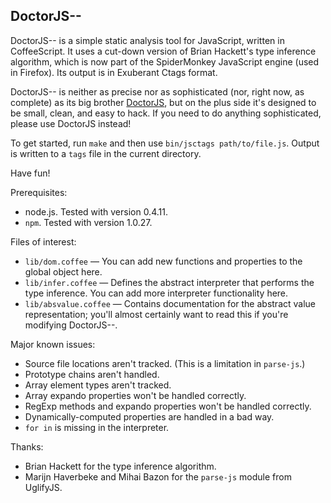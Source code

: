 DoctorJS--
----------

DoctorJS-- is a simple static analysis tool for JavaScript, written in
CoffeeScript. It uses a cut-down version of Brian Hackett's type inference
algorithm, which is now part of the SpiderMonkey JavaScript engine (used in
Firefox). Its output is in Exuberant Ctags format.

DoctorJS-- is neither as precise nor as sophisticated (nor, right now, as
complete) as its big brother [DoctorJS](http://github.com/mozilla/doctorjs),
but on the plus side it's designed to be small, clean, and easy to hack. If
you need to do anything sophisticated, please use DoctorJS instead!

To get started, run `make` and then use `bin/jsctags path/to/file.js`. Output
is written to a `tags` file in the current directory.

Have fun!

Prerequisites:

* node.js. Tested with version 0.4.11.
* `npm`. Tested with version 1.0.27.

Files of interest:

* `lib/dom.coffee` — You can add new functions and properties to the global
  object here.
* `lib/infer.coffee` — Defines the abstract interpreter that performs the type
  inference. You can add more interpreter functionality here.
* `lib/absvalue.coffee` — Contains documentation for the abstract value
  representation; you'll almost certainly want to read this if you're modifying
  DoctorJS--.

Major known issues:

* Source file locations aren't tracked. (This is a limitation in `parse-js`.)
* Prototype chains aren't handled.
* Array element types aren't tracked.
* Array expando properties won't be handled correctly.
* RegExp methods and expando properties won't be handled correctly.
* Dynamically-computed properties are handled in a bad way.
* `for in` is missing in the interpreter.

Thanks:

* Brian Hackett for the type inference algorithm.
* Marijn Haverbeke and Mihai Bazon for the `parse-js` module from UglifyJS.

